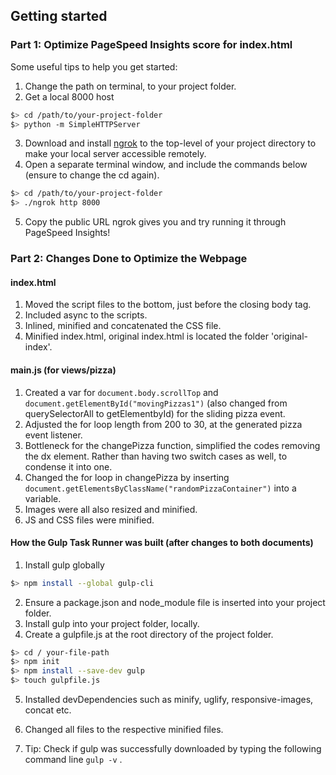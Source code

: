 ## Getting started

### Part 1: Optimize PageSpeed Insights score for index.html

Some useful tips to help you get started:

1. Change the path on terminal, to your project folder.
2. Get a local 8000 host

  ```bash
  $> cd /path/to/your-project-folder
  $> python -m SimpleHTTPServer
  ```

3. Download and install [ngrok](https://ngrok.com/) to the top-level of your project directory to make your local server accessible remotely.
4. Open a separate terminal window, and include the commands below (ensure to change the cd again).

  ``` bash
  $> cd /path/to/your-project-folder
  $> ./ngrok http 8000
  ```

5. Copy the public URL ngrok gives you and try running it through PageSpeed Insights!



### Part 2: Changes Done to Optimize the Webpage

#### index.html
1. Moved the script files to the bottom, just before the closing body tag.
2. Included async to the scripts.
3. Inlined, minified and concatenated the CSS file.
4. Minified index.html, original index.html is located the folder 'original-index'.

#### main.js (for views/pizza)
1. Created a var for `document.body.scrollTop` and `document.getElementById("movingPizzas1")` (also changed from querySelectorAll to getElementbyId) for the sliding pizza event.
2. Adjusted the for loop length from 200 to 30, at the generated pizza event listener.
3. Bottleneck for the changePizza function, simplified the codes removing the dx element. Rather than having two switch cases as well, to condense it into one.
4. Changed the for loop in changePizza by inserting `document.getElementsByClassName("randomPizzaContainer")` into a variable.
5. Images were all also resized and minified.
6. JS and CSS files were minified.

#### How the Gulp Task Runner was built (after changes to both documents)
1. Install gulp globally
```bash
$> npm install --global gulp-cli
```

2. Ensure a package.json and node_module file is inserted into your project folder.
3. Install gulp into your project folder, locally.
4. Create a gulpfile.js at the root directory of the project folder.
```bash
$> cd / your-file-path
$> npm init
$> npm install --save-dev gulp
$> touch gulpfile.js
```
5. Installed devDependencies such as minify, uglify, responsive-images, concat etc.

6. Changed all files to the respective minified files.

7. Tip: Check if gulp was successfully downloaded by typing the following command line `gulp -v` .
